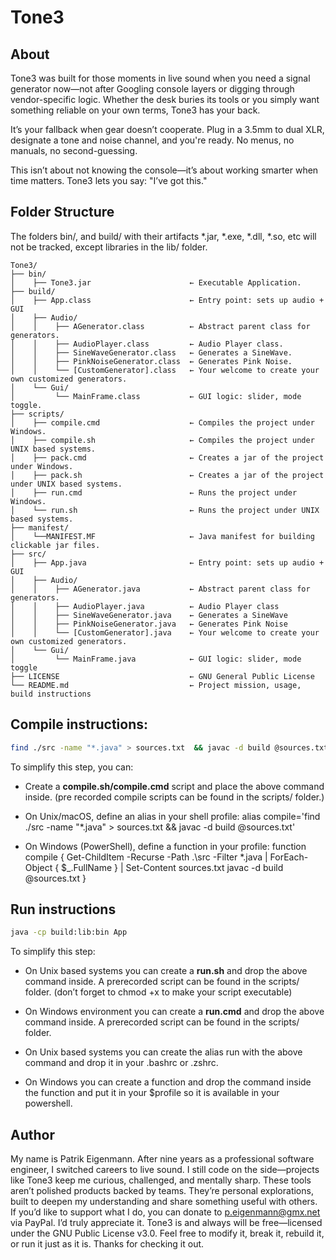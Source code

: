 # Tone3

## About

Tone3 was built for those moments in live sound when you need a signal generator now—not after Googling console layers or digging through vendor-specific logic. Whether the desk buries its tools or you simply want something reliable on your own terms, Tone3 has your back.

It’s your fallback when gear doesn’t cooperate. Plug in a 3.5mm to dual XLR, designate a tone and noise channel, and you're ready. No menus, no manuals, no second-guessing.

This isn’t about not knowing the console—it’s about working smarter when time matters. Tone3 lets you say: "I’ve got this."

## Folder Structure

The folders bin/, and build/ with their artifacts *.jar, *.exe, *.dll, *.so, etc will not be tracked, except libraries in the lib/ folder.

```
Tone3/  
├── bin/  
│    ├── Tone3.jar                      ← Executable Application.
├── build/  
│    ├── App.class                      ← Entry point: sets up audio + GUI  
│    ├── Audio/  
│    │    ├── AGenerator.class          ← Abstract parent class for generators.
│    │    ├── AudioPlayer.class         ← Audio Player class.
│    │    ├── SineWaveGenerator.class   ← Generates a SineWave.
│    │    ├── PinkNoiseGenerator.class  ← Generates Pink Noise.
│    │    └── [CustomGenerator].class   ← Your welcome to create your own customized generators.
│    └── Gui/
│         └── MainFrame.class           ← GUI logic: slider, mode toggle.  
├── scripts/  
│    ├── compile.cmd                    ← Compiles the project under Windows.
│    ├── compile.sh                     ← Compiles the project under UNIX based systems.
│    ├── pack.cmd                       ← Creates a jar of the project under Windows. 
│    ├── pack.sh                        ← Creates a jar of the project under UNIX based systems.
│    ├── run.cmd                        ← Runs the project under Windows.
│    └── run.sh                         ← Runs the project under UNIX based systems.
├── manifest/
│    └──MANIFEST.MF                     ← Java manifest for building clickable jar files. 
├── src/  
│    ├── App.java                       ← Entry point: sets up audio + GUI  
│    ├── Audio/  
│    │    ├── AGenerator.java           ← Abstract parent class for generators.
│    │    ├── AudioPlayer.java          ← Audio Player class
│    │    ├── SineWaveGenerator.java    ← Generates a SineWave
│    │    ├── PinkNoiseGenerator.java   ← Generates Pink Noise
│    │    └── [CustomGenerator].java    ← Your welcome to create your own customized generators.
│    └── Gui/  
│         └── MainFrame.java            ← GUI logic: slider, mode toggle  
├── LICENSE                             ← GNU General Public License  
└── README.md                           ← Project mission, usage, build instructions  
```

## Compile instructions:

```bash
find ./src -name "*.java" > sources.txt  && javac -d build @sources.txt
```

To simplify this step, you can:

- Create a **compile.sh/compile.cmd** script and place the above command inside. (pre recorded compile scripts can be found in the scripts/ folder.)

- On Unix/macOS, define an alias in your shell profile:
    alias compile='find ./src -name "*.java" > sources.txt  && javac -d build @sources.txt'

- On Windows (PowerShell), define a function in your profile:
    function compile { Get-ChildItem -Recurse -Path .\src -Filter *.java | ForEach-Object { $_.FullName } | Set-Content sources.txt  javac -d build @sources.txt }

## Run instructions

```bash
java -cp build:lib:bin App
```

To simplify this step:

- On Unix based systems you can create a **run.sh** and drop the above command inside. A prerecorded script can be found in the scripts/ folder. (don’t forget to chmod +x to make your script executable)

- On Windows environment you can create a **run.cmd** and drop the above command inside. A prerecorded script can be found in the scripts/ folder.

- On Unix based systems you can create the alias run with the above command and drop it in your .bashrc or .zshrc.

- On Windows you can create a function and drop the command inside the function and put it in your $profile so it is available in your powershell.

## Author

My name is Patrik Eigenmann. After nine years as a professional software engineer, I switched careers to live sound. I still code on the side—projects like Tone3 keep me curious, challenged, and mentally sharp.
These tools aren’t polished products backed by teams. They’re personal explorations, built to deepen my understanding and share something useful with others. If you’d like to support what I do, you can donate to p.eigenmann@gmx.net via PayPal. I’d truly appreciate it.
Tone3 is and always will be free—licensed under the GNU Public License v3.0. Feel free to modify it, break it, rebuild it, or run it just as it is. Thanks for checking it out.
